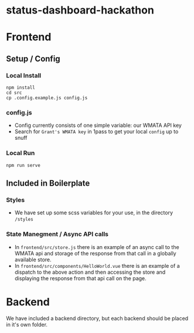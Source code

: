 # status-dashboard-hackathon

# Frontend

## Setup / Config 

### Local Install

```
npm install
cd src
cp .config.example.js config.js
```

### config.js
- Config currently consists of one simple variable: our WMATA API key
- Search for `Grant's WMATA key` in 1pass to get your local `config` up to snuff

### Local Run

`npm run serve`

## Included in Boilerplate

### Styles
- We have set up some scss variables for your use, in the directory `/styles`

### State Manegment / Async API calls
- In `frontend/src/store.js` there is an example of an async call to the WMATA api and storage of the response from that call in a globally available store. 
- In `frontend/src/components/HelloWorld.vue` there is an example of a dispatch to the above action and then accessing the store and displaying the response from that api call on the page. 

# Backend
We have included a backend directory, but each backend should be placed in it's own folder. 
